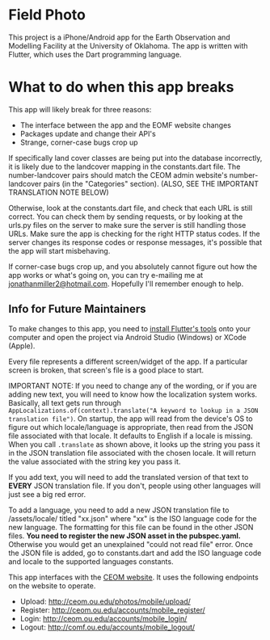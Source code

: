 # Field Photo

This project is a iPhone/Android app for the Earth Observation and Modelling Facility at the University of Oklahoma. The app is written with Flutter, which uses the Dart programming language.

# What to do when this app breaks

This app will likely break for three reasons:
- The interface between the app and the EOMF website changes
- Packages update and change their API's
- Strange, corner-case bugs crop up

If specifically land cover classes are being put into the database incorrectly, it is likely due to the landcover mapping in the constants.dart file. The number-landcover pairs should match the CEOM admin website's number-landcover pairs (in the "Categories" section). (ALSO, SEE THE IMPORTANT TRANSLATION NOTE BELOW)

Otherwise, look at the constants.dart file, and check that each URL is still correct. You can check them by sending requests, or by looking at the urls.py files on the server to make sure the server is still handling those URLs. 
Make sure the app is checking for the right HTTP status codes. If the server changes its response codes or response messages, it's possible that the app will start misbehaving.

If corner-case bugs crop up, and you absolutely cannot figure out how the app works or what's going on, you can try e-mailing me at jonathanmiller2@hotmail.com. Hopefully I'll remember enough to help.

## Info for Future Maintainers

To make changes to this app, you need to [install Flutter's tools](https://flutter.dev/docs/get-started/install) onto your computer and open the project via Android Studio (Windows) or XCode (Apple).

Every file represents a different screen/widget of the app. If a particular screen is broken, that screen's file is a good place to start.

IMPORTANT NOTE: If you need to change any of the wording, or if you are adding new text, you will need to know how the localization system works. Basically, all text gets run through `AppLocalizations.of(context).translate("A keyword to lookup in a JSON translation file")`. On startup, the app will read from the device's OS to figure out which locale/language is appropriate, then read from the JSON file associated with that locale. It defaults to English if a locale is missing. When you call `.translate` as shown above, it looks up the string you pass it in the JSON translation file associated with the chosen locale. It will return the value associated with the string key you pass it.

If you add text, you will need to add the translated version of that text to **EVERY** JSON translation file. If you don't, people using other languages will just see a big red error.

To add a language, you need to add a new JSON translation file to /assets/locale/ titled "xx.json" where "xx" is the ISO language code for the new language. The formatting for this file can be found in the other JSON files. **You need to register the new JSON asset in the pubspec.yaml.** Otherwise you would get an unexplained "could not read file" error. Once the JSON file is added, go to constants.dart and add the ISO language code and locale to the supported languages constants.

This app interfaces with the [CEOM website](http://ceom.ou.edu/). It uses the following endpoints on the website to operate. 
- Upload: http://ceom.ou.edu/photos/mobile/upload/
- Register: http://ceom.ou.edu/accounts/mobile_register/
- Login: http://ceom.ou.edu/accounts/mobile_login/
- Logout: http://comf.ou.edu/accounts/mobile_logout/
